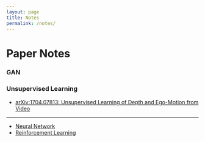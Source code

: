```yaml
---
layout: page
title: Notes
permalink: /notes/
---
```


# Paper Notes

### GAN

### Unsupervised Learning

* [arXiv:1704.07813: Unsupervised Learning of Depth and Ego-Motion from Video](/notes/note-paper-1704-07813/)

---

* [Neural Network](/notes/note-neural-networks/)
* [Reinforcement Learning](/notes/note-reinforcement-learning/)
